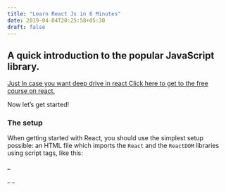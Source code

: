 ```yaml
---
title: "Learn React Js in 6 Minutes"
date: 2019-04-04T20:25:58+05:30
draft: false
---
```

## A quick introduction to the popular JavaScript library.

  

[Just In case you want deep drive in react Click here to get to the free course on react.](https://web.archive.org/web/20200814103403/https://scrimba.com/g/glearnreact?ref=salmanually.com)

Now let’s get started!

### The setup

When getting started with React, you should use the simplest setup possible: an HTML file which imports the  `React`  and the  `ReactDOM`  libraries using script tags, like this:  
  
<!--more-->
_<html>  
<head>  
<script src="https://unpkg.com/react@15/dist/react.min.js"> </script>_  
_<script src="https://unpkg.com/react-dom@15/dist/react-dom.min.js">  
</script>  
<script src="https://unpkg.com/babel-standalone@6.15.0/babel.min.js"></script>  
</head>  
<body>  
    <div id="root"></div>  
    <script type="text/babel">  
      
    /*   
    ADD REACT CODE HERE   
    */  
      
    </script>  
</body>  
</html>_

We’ve also imported Babel, as React uses something called JSX to write markup. We’ll need to transform this JSX into plain JavaScript, so that the browser can understand it.

There are more two things I want you to notice:

1.  The  `<div>`  with the id of  `#root`. This is the entry point for our app. This is where our entire app will live.
2.  The  `<script type="text/babel">`  tag in the body. This is where we’ll write our React.js code.

If you want to experiment with the code, check out  [this Scrimba playground.](https://web.archive.org/web/20200814103403/https://scrimba.com/c/cmGe8Cp)

### Components

Everything in React is a component, and these usually take the form of JavaScript classes. You create a component by extending upon the  `React-Component`  class. Let’s create a component called  `Hello`.

_class Hello extends React.Component {  
    render() {  
        return <h1>Hello world!</h1>;  
    }  
}_

You then define the methods for the component. In our example, we only have one method, and it’s called  `render()`.

Inside  `render()`  you’ll return a description of what you want React to draw on the page. In the case above, we simply want it to display an  `h1`  tag with the text  _Hello world!_  inside it.

To get our tiny application to render on the screen we also have to use  `ReactDOM.render()`:

ReactDOM.render(  
    <Hello />,   
    document.getElementById("root")  
);

So this is where we connect our  `Hello`  component with the entry point for the app (`<div id="root"></div>`). It results in the following:

![](https://web.archive.org/web/20200814103403im_/https://i0.wp.com/cdn-images-1.medium.com/max/1600/1*T-bmSzg0KlijyB3dG1M-ow.png?w=696&ssl=1)

The HTML’ish syntax we just looked at (`<h1>`  and  `<Hello/>`) is the JSX code I mentioned earlier. It’s not actually HTML, though what you write there does end up as HTML tags in the DOM.

The next step is to get our app to handle data.

### Handling data

There are two types of data in React: props and state. The difference between the two is a bit tricky to understand in the beginning, so don’t worry if you find it a bit confusing. It’ll become easier once you start working with them.

The key difference is that state is private and can be changed from within the component itself. Props are external, and not controlled by the component itself. It’s passed down from components higher up the hierarchy, who also control the data.

**A component can change its internal state directly. It can not change its props directly.**

Let’s take a closer look at props first.

### Props

Our  `Hello`  component is very static, and it renders out the same message regardless. A big part of React is reusability, meaning the ability to write a component once, and then reuse it in different use cases — for example, to display different messages.

To achieve this type of reusability, we’ll add props. This is how you pass props to a component (highlighted in bold):

_ReactDOM.render(  
    <Hello_ **_message="my friend"_** _/>,   
    document.getElementById("root")  
);_

This prop is called  `message`  and has the value “my friend”. We can access this prop inside the Hello component by referencing  `this.props.message`, like this:

_class Hello extends React.Component {  
    render() {  
        return <h1>Hello {_**_this.props.message_**_}!</h1>;  
    }  
}_

As a result, this is rendered on the screen:

![](https://web.archive.org/web/20200814103403im_/https://i1.wp.com/cdn-images-1.medium.com/max/1600/1*M0-2Ct0K3SARZLSwIzgdJw.png?w=696&ssl=1)

The reason we’re writing  `{this.props.message}`  with curly braces is because we need to tell the JSX that we want to add a JavaScript expression. This is called  **escaping**_._

So now we have a reusable component which can render whatever message we want on the page. Woohoo!

However, what if we want the component to be able to change its own data? Then we have to use state instead!

### State

The other way of storing data in React is in the component’s state. And unlike props — which can’t be changed directly by the component — the state can.

So if you want the data in your app to change — for example based on user interactions — it must be stored in a component’s state somewhere in the app.

#### Initializing state

To initialize the state, simply set  `this.state`in the  `constructor()`  method of the class. Our state is an object which in our case only has one key called  `message`.

_class Hello extends React.Component {  
      
    constructor(){  
        super();  
        this.state = {  
            message: "my friend (from state)!"  
        };  
    }  
      
    render() {  
        return <h1>Hello {this.state.message}!</h1>;  
    }  
}_

Before we set the state, we have to call  `super()`  in the constructor. This is because  `this`  is uninitialized before  `super()`  has been called.

#### Changing the state

To modify the state, simply call  **this.setState(),**  passing in the new state object as the argument. We’ll do this inside a method which we’ll call  `updateMessage`.

_class Hello extends React.Component {  
      
    constructor(){  
        super();  
        this.state = {  
            message: "my friend (from state)!"  
        };  
_ **_this.updateMessage = this.updateMessage.bind(this);_** _}_

 **updateMessage() {  
        this.setState({  
            message: "my friend (from changed state)!"  
        });  
    }** 

 _   render() {  
        return <h1>Hello {this.state.message}!</h1>;  
    }  
}_

> NOTE: TO MAKE THIS WORK, WE ALSO HAD TO BIND THE  `THIS`  KEYWORD TO THE  `UPDATEMESSAGE`  METHOD. OTHERWISE WE COULDN’T HAVE ACCESSED  `THIS`  IN THE METHOD.

The next step is to create a button to click on, so that we can trigger the  `updateMessage()`  method.

So let’s add a button to the  `render()`  method:

_render() {  
  return (  
     <div>  
       <h1>Hello {this.state.message}!</h1>  
       <button_ **_onClick={this.updateMessage}_**_>Click me!</button>  
     </div>     
  )  
}_

Here, we’re hooking an event listener onto the button, listening for the  **onClick**  event. When this is triggered, we call the  **updateMessage**  method.

Here’s the entire component:

_class Hello extends React.Component {  
      
    constructor(){  
        super();  
        this.state = {  
            message: "my friend (from state)!"  
        };  
        this.updateMessage = this.updateMessage.bind(this);  
    }_

 _updateMessage() {  
        this.setState({  
            message: "my friend (from changed state)!"  
        });  
    }_

 _render() {  
         return (  
           <div>  
             <h1>Hello {this.state.message}!</h1>  
             <button_ **_onClick={this.updateMessage}_**_>Click me!</button>  
           </div>     
        )  
    }  
}_

The  **updateMessage**  method then calls  **this.setState()**  which changes the  `this.state.message`  value. And when we click the button, here’s how that will play out:

![](https://web.archive.org/web/20200814103403im_/https://i2.wp.com/cdn-images-1.medium.com/max/1600/1*D1_y0QiLHFcrwKo56C7VWg.png?w=696&ssl=1)

Congrats! You now have a very basic understanding of the most important concepts in React.

If you want to learn more, be sure to check out our  [free React course on Scrimba.](https://web.archive.org/web/20200814103403/https://scrimba.com/g/glearnreact?ref=salmanually.com)

Published in  [FreeCodeCamp](https://web.archive.org/web/20200814103403/https://medium.freecodecamp.org/)

> This article was recovered from my old blog salmanually.com and reposted here on (26/06/2022)
[Check orgiginal Archive.org - wayback version of this post](https://web.archive.org/web/20200814103403/https://salmanually.com/2019/04/04/learn-react-js-in-6-minutes/)
